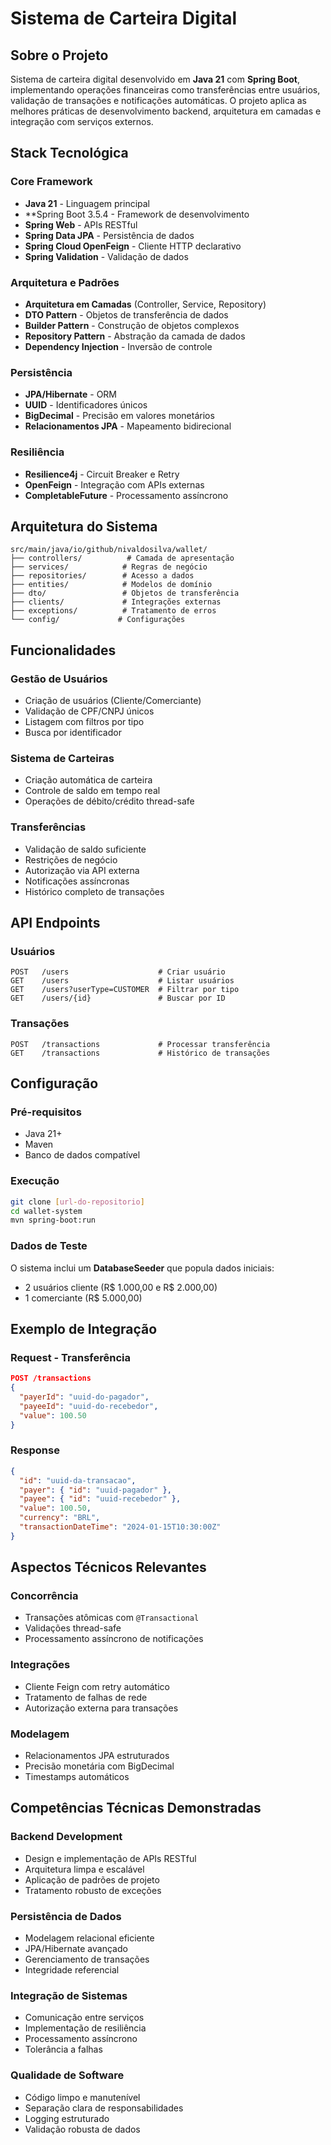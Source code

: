 # Sistema de Carteira Digital

## Sobre o Projeto

Sistema de carteira digital desenvolvido em **Java 21** com **Spring Boot**, implementando operações financeiras como transferências entre usuários, validação de transações e notificações automáticas. O projeto aplica as melhores práticas de desenvolvimento backend, arquitetura em camadas e integração com serviços externos.

## Stack Tecnológica

### Core Framework
- **Java 21** - Linguagem principal
- **Spring Boot 3.5.4 - Framework de desenvolvimento
- **Spring Web** - APIs RESTful
- **Spring Data JPA** - Persistência de dados
- **Spring Cloud OpenFeign** - Cliente HTTP declarativo
- **Spring Validation** - Validação de dados

### Arquitetura e Padrões
- **Arquitetura em Camadas** (Controller, Service, Repository)
- **DTO Pattern** - Objetos de transferência de dados
- **Builder Pattern** - Construção de objetos complexos
- **Repository Pattern** - Abstração da camada de dados
- **Dependency Injection** - Inversão de controle

### Persistência
- **JPA/Hibernate** - ORM
- **UUID** - Identificadores únicos
- **BigDecimal** - Precisão em valores monetários
- **Relacionamentos JPA** - Mapeamento bidirecional

### Resiliência
- **Resilience4j** - Circuit Breaker e Retry
- **OpenFeign** - Integração com APIs externas
- **CompletableFuture** - Processamento assíncrono

## Arquitetura do Sistema

```
src/main/java/io/github/nivaldosilva/wallet/
├── controllers/          # Camada de apresentação
├── services/            # Regras de negócio
├── repositories/        # Acesso a dados
├── entities/            # Modelos de domínio
├── dto/                 # Objetos de transferência
├── clients/             # Integrações externas
├── exceptions/          # Tratamento de erros
└── config/             # Configurações
```

## Funcionalidades

### Gestão de Usuários
- Criação de usuários (Cliente/Comerciante)
- Validação de CPF/CNPJ únicos
- Listagem com filtros por tipo
- Busca por identificador

### Sistema de Carteiras
- Criação automática de carteira
- Controle de saldo em tempo real
- Operações de débito/crédito thread-safe

### Transferências
- Validação de saldo suficiente
- Restrições de negócio
- Autorização via API externa
- Notificações assíncronas
- Histórico completo de transações

## API Endpoints

### Usuários
```
POST   /users                    # Criar usuário
GET    /users                    # Listar usuários
GET    /users?userType=CUSTOMER  # Filtrar por tipo
GET    /users/{id}               # Buscar por ID
```

### Transações
```
POST   /transactions             # Processar transferência
GET    /transactions             # Histórico de transações
```

## Configuração

### Pré-requisitos
- Java 21+
- Maven 
- Banco de dados compatível

### Execução
```bash
git clone [url-do-repositorio]
cd wallet-system
mvn spring-boot:run
```

### Dados de Teste
O sistema inclui um **DatabaseSeeder** que popula dados iniciais:
- 2 usuários cliente (R$ 1.000,00 e R$ 2.000,00)
- 1 comerciante (R$ 5.000,00)

## Exemplo de Integração

### Request - Transferência
```json
POST /transactions
{
  "payerId": "uuid-do-pagador",
  "payeeId": "uuid-do-recebedor", 
  "value": 100.50
}
```

### Response
```json
{
  "id": "uuid-da-transacao",
  "payer": { "id": "uuid-pagador" },
  "payee": { "id": "uuid-recebedor" },
  "value": 100.50,
  "currency": "BRL",
  "transactionDateTime": "2024-01-15T10:30:00Z"
}
```

## Aspectos Técnicos Relevantes

### Concorrência
- Transações atômicas com `@Transactional`
- Validações thread-safe
- Processamento assíncrono de notificações

### Integrações
- Cliente Feign com retry automático
- Tratamento de falhas de rede
- Autorização externa para transações

### Modelagem
- Relacionamentos JPA estruturados
- Precisão monetária com BigDecimal
- Timestamps automáticos

## Competências Técnicas Demonstradas

### Backend Development
- Design e implementação de APIs RESTful
- Arquitetura limpa e escalável
- Aplicação de padrões de projeto
- Tratamento robusto de exceções

### Persistência de Dados
- Modelagem relacional eficiente
- JPA/Hibernate avançado
- Gerenciamento de transações
- Integridade referencial

### Integração de Sistemas
- Comunicação entre serviços
- Implementação de resiliência
- Processamento assíncrono
- Tolerância a falhas

### Qualidade de Software
- Código limpo e manutenível
- Separação clara de responsabilidades
- Logging estruturado
- Validação robusta de dados

